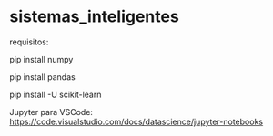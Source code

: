 # sistemas_inteligentes

requisitos:

pip install numpy

pip install pandas

pip install -U scikit-learn

Jupyter para VSCode: https://code.visualstudio.com/docs/datascience/jupyter-notebooks
